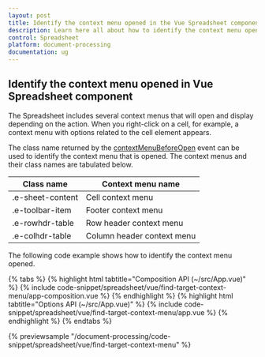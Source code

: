 ```yaml
---
layout: post
title: Identify the context menu opened in the Vue Spreadsheet component | Syncfusion
description: Learn here all about how to identify the context menu opened in Syncfusion Vue Spreadsheet component of Syncfusion Essential JS 2 and more. 
control: Spreadsheet
platform: document-processing
documentation: ug
---
```


## Identify the context menu opened in Vue Spreadsheet component

The Spreadsheet includes several context menus that will open and display depending on the action. When you right-click on a cell, for example, a context menu with options related to the cell element appears.

The class name returned by the [contextMenuBeforeOpen](https://ej2.syncfusion.com/vue/documentation/api/spreadsheet/#contextmenubeforeopen) event can be used to identify the context menu that is opened. The context menus and their class names are tabulated below.

| Class name | Context menu name |
|-------|---------|
| .e-sheet-content | Cell context menu |
| .e-toolbar-item | Footer context menu |
| .e-rowhdr-table | Row header context menu |
| .e-colhdr-table | Column header context menu |

The following code example shows how to identify the context menu opened.

{% tabs %}
{% highlight html tabtitle="Composition API (~/src/App.vue)" %}
{% include code-snippet/spreadsheet/vue/find-target-context-menu/app-composition.vue %}
{% endhighlight %}
{% highlight html tabtitle="Options API (~/src/App.vue)" %}
{% include code-snippet/spreadsheet/vue/find-target-context-menu/app.vue %}
{% endhighlight %}
{% endtabs %}
        
{% previewsample "/document-processing/code-snippet/spreadsheet/vue/find-target-context-menu" %}